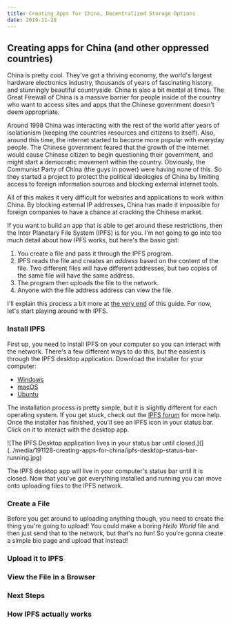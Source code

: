 ```yaml
---
title: Creating Apps for China, Decentralized Storage Options
date: 2019-11-28
---
```


<!-- THIS POST IS A WORK IN PROGRESS -->

## Creating apps for China (and other oppressed countries)

China is pretty cool. They've got a thriving economy, the world's largest hardware electronics industry, thousands of years of fascinating history, and stunningly beautiful countryside. China is also a bit mental at times. The Great Firewall of China is a massive barrier for people inside of the country who want to access sites and apps that the Chinese government doesn't deem appropriate.

Around 1998 China was interacting with the rest of the world after years of isolationism (keeping the countries resources and citizens to itself). Also, around this time, the internet started to become more popular with everyday people. The Chinese government feared that the growth of the internet would cause Chinese citizen to begin questioning their government, and might start a democratic movement within the country. Obviously, the Communist Party of China (the guys in power) were having none of this. So they started a project to protect the political ideologies of China by limiting access to foreign information sources and blocking external internet tools.

All of this makes it very difficult for websites and applications to work within China. By blocking external IP addresses, China has made it impossible for foreign companies to have a chance at cracking the Chinese market.

If you want to build an app that is able to get around these restrictions, then the Inter Planetary File System (IPFS) is for you. I'm not going to go into too much detail about how IPFS works, but here's the basic gist:

1. You create a file and pass it through the IPFS program.
2. IPFS reads the file and creates an _address_ based on the content of the file. Two different files will have different addresses, but two copies of the same file will have the same address.
3. The program then uploads the file to the network.
4. Anyone with the file address address can view the file.

I'll explain this process a bit more at [the very end](#how-ipfs-actually-works) of this guide. For now, let's start playing around with IPFS.

### Install IPFS

First up, you need to install IPFS on your computer so you can interact with the network. There's a few different ways to do this, but the easiest is through the IPFS desktop application. Download the installer for your computer:

- [Windows](https://github.com/ipfs-shipyard/ipfs-desktop/releases/download/v0.9.7/ipfs-desktop-setup-0.9.7.exe)
- [macOS](https://github.com/ipfs-shipyard/ipfs-desktop/releases/download/v0.9.7/ipfs-desktop-0.9.7.dmg)
- [Ubuntu](https://github.com/ipfs-shipyard/ipfs-desktop/releases/download/v0.9.7/ipfs-desktop-0.9.7-linux-x86_64.AppImage)

The installation process is pretty simple, but it is slightly different for each operating system. If you get stuck, check out the [IPFS forum](https://discuss.ipfs.io/) for more help. Once the installer has finished, you'll see an IPFS icon in your status bar. Click on it to interact with the desktop app.

<!-- TODO: Create the below screenshot for all three operating systems. -->

![The IPFS Desktop application lives in your status bar until closed.](](../media/191128-creating-apps-for-china/ipfs-desktop-status-bar-running.jpg)

The IPFS desktop app will live in your computer's status bar until it is closed. Now that you've got everything installed and running you can move onto uploading files to the IPFS network.

### Create a File

Before you get around to uploading anything though, you need to create the thing you're going to upload! You could make a boring _Hello World_ file and then just send that to the network, but that's no fun! So you're gonna create a simple bio page and upload that instead!

<!-- TODO: think of something fun to upload. -->

### Upload it to IPFS

<!-- TODO: Pass the file throught the IPFS Daemon and upload it to the network. -->

### View the File in a Browser

<!-- TODO: Have the user open up a website address in their browser. -->

### Next Steps

<!-- TODO: List a bunch of things the user could do with IPFS now that they know how it works. -->

### How IPFS actually works

<!-- TODO: Explain in more detail how IPFS works in terms of hashing a file, nodes hosting files close to each other, how the same file has the same address, etc. -->

<!-- TODO: find out why IPFS actually helps mitigate censorship. -->